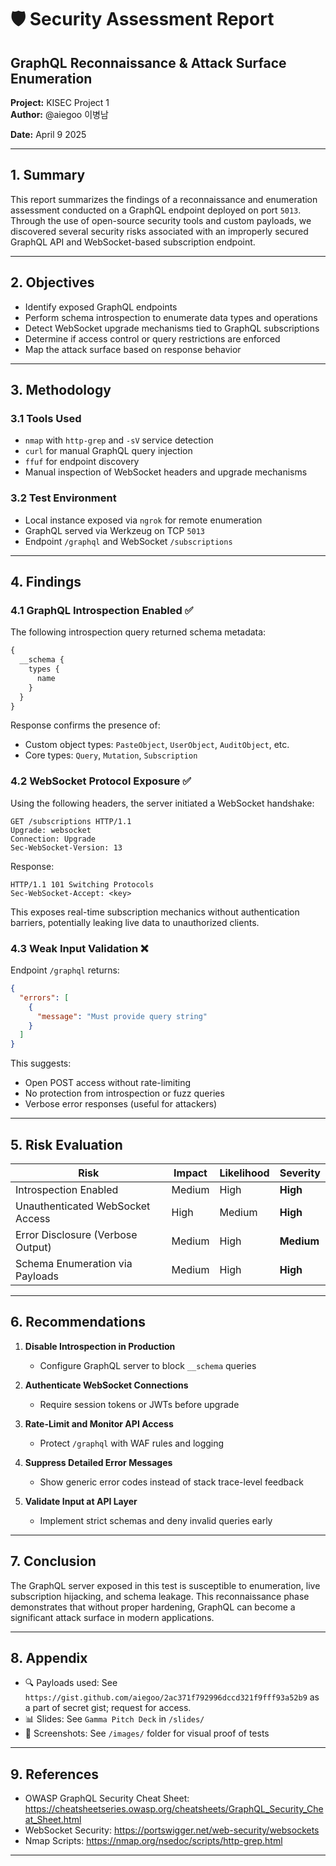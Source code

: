 
# 🛡️ Security Assessment Report  
## GraphQL Reconnaissance & Attack Surface Enumeration  
**Project:** KISEC Project 1  
**Author:** @aiegoo  이병남 

**Date:** April 9  2025  

---

## 1. Summary

This report summarizes the findings of a reconnaissance and enumeration assessment conducted on a GraphQL endpoint deployed on port `5013`. Through the use of open-source security tools and custom payloads, we discovered several security risks associated with an improperly secured GraphQL API and WebSocket-based subscription endpoint.

---

## 2. Objectives

- Identify exposed GraphQL endpoints
- Perform schema introspection to enumerate data types and operations
- Detect WebSocket upgrade mechanisms tied to GraphQL subscriptions
- Determine if access control or query restrictions are enforced
- Map the attack surface based on response behavior

---

## 3. Methodology

### 3.1 Tools Used

- `nmap` with `http-grep` and `-sV` service detection  
- `curl` for manual GraphQL query injection  
- `ffuf` for endpoint discovery  
- Manual inspection of WebSocket headers and upgrade mechanisms

### 3.2 Test Environment

- Local instance exposed via `ngrok` for remote enumeration  
- GraphQL served via Werkzeug on TCP `5013`  
- Endpoint `/graphql` and WebSocket `/subscriptions`

---

## 4. Findings

### 4.1 GraphQL Introspection Enabled ✅

The following introspection query returned schema metadata:

```graphql
{
  __schema {
    types {
      name
    }
  }
}
```

Response confirms the presence of:
- Custom object types: `PasteObject`, `UserObject`, `AuditObject`, etc.
- Core types: `Query`, `Mutation`, `Subscription`

### 4.2 WebSocket Protocol Exposure ✅

Using the following headers, the server initiated a WebSocket handshake:

```
GET /subscriptions HTTP/1.1
Upgrade: websocket
Connection: Upgrade
Sec-WebSocket-Version: 13
```

Response:
```
HTTP/1.1 101 Switching Protocols
Sec-WebSocket-Accept: <key>
```

This exposes real-time subscription mechanics without authentication barriers, potentially leaking live data to unauthorized clients.

### 4.3 Weak Input Validation ❌

Endpoint `/graphql` returns:

```json
{
  "errors": [
    {
      "message": "Must provide query string"
    }
  ]
}
```

This suggests:
- Open POST access without rate-limiting
- No protection from introspection or fuzz queries
- Verbose error responses (useful for attackers)

---

## 5. Risk Evaluation

| Risk                               | Impact   | Likelihood | Severity |
|------------------------------------|----------|------------|----------|
| Introspection Enabled              | Medium   | High       | **High** |
| Unauthenticated WebSocket Access  | High     | Medium     | **High** |
| Error Disclosure (Verbose Output) | Medium   | High       | **Medium** |
| Schema Enumeration via Payloads   | Medium   | High       | **High** |

---

## 6. Recommendations

1. **Disable Introspection in Production**
   - Configure GraphQL server to block `__schema` queries

2. **Authenticate WebSocket Connections**
   - Require session tokens or JWTs before upgrade

3. **Rate-Limit and Monitor API Access**
   - Protect `/graphql` with WAF rules and logging

4. **Suppress Detailed Error Messages**
   - Show generic error codes instead of stack trace-level feedback

5. **Validate Input at API Layer**
   - Implement strict schemas and deny invalid queries early

---

## 7. Conclusion

The GraphQL server exposed in this test is susceptible to enumeration, live subscription hijacking, and schema leakage. This reconnaissance phase demonstrates that without proper hardening, GraphQL can become a significant attack surface in modern applications.

---

## 8. Appendix

- 🔍 Payloads used: See `https://gist.github.com/aiegoo/2ac371f792996dccd321f9fff93a52b9` as a part of secret gist; request for access.  
- 📊 Slides: See `Gamma Pitch Deck` in `/slides/`  
- 📎 Screenshots: See `/images/` folder for visual proof of tests

---

## 9. References

- OWASP GraphQL Security Cheat Sheet: https://cheatsheetseries.owasp.org/cheatsheets/GraphQL_Security_Cheat_Sheet.html  
- WebSocket Security: https://portswigger.net/web-security/websockets  
- Nmap Scripts: https://nmap.org/nsedoc/scripts/http-grep.html



---
